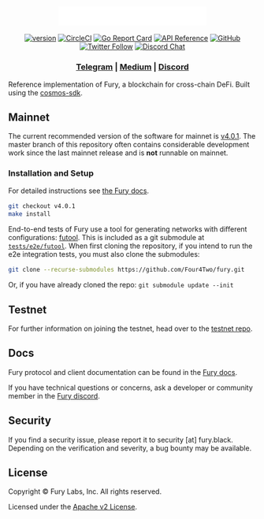 <p align="center">
  <img src="./fury-logo.svg" width="300">
</p>

<div align="center">

[![version](https://img.shields.io/github/tag/four4two/fury.svg)](https://github.com/four4two/fury/releases/latest)
[![CircleCI](https://circleci.com/gh/Four4Two/fury/tree/master.svg?style=shield)](https://circleci.com/gh/Four4Two/fury/tree/master)
[![Go Report Card](https://goreportcard.com/badge/github.com/four4two/fury)](https://goreportcard.com/report/github.com/four4two/fury)
[![API Reference](https://godoc.org/github.com/Four4Two/fury?status.svg)](https://godoc.org/github.com/Four4Two/fury)
[![GitHub](https://img.shields.io/github/license/four4two/fury.svg)](https://github.com/Four4Two/fury/blob/master/LICENSE.md)
[![Twitter Follow](https://img.shields.io/twitter/follow/FURY_CHAIN.svg?label=Follow&style=social)](https://twitter.com/blackfurychain)
[![Discord Chat](https://img.shields.io/discord/704389840614981673.svg)](https://discord.com/invite/kQzh3Uv)

</div>

<div align="center">

### [Telegram](https://t.me/highburychain) | [Medium](https://medium.com/blackfurychain) | [Discord](https://discord.gg/QzaJtR77WB)

</div>

Reference implementation of Fury, a blockchain for cross-chain DeFi. Built using the [cosmos-sdk](https://github.com/cosmos/cosmos-sdk).

## Mainnet

The current recommended version of the software for mainnet is [v4.0.1](https://github.com/Four4Two/fury/releases/tag/v4.0.1). The master branch of this repository often contains considerable development work since the last mainnet release and is __not__ runnable on mainnet.

### Installation and Setup
For detailed instructions see [the Fury docs](https://docs.fury.black/docs/participate/validator-node).

```bash
git checkout v4.0.1
make install
```

End-to-end tests of Fury use a tool for generating networks with different configurations: [futool](https://github.com/Four4Two/futool).
This is included as a git submodule at [`tests/e2e/futool`](tests/e2e/futool/).
When first cloning the repository, if you intend to run the e2e integration tests, you must also
clone the submodules:
```bash
git clone --recurse-submodules https://github.com/Four4Two/fury.git
```

Or, if you have already cloned the repo: `git submodule update --init`

## Testnet

For further information on joining the testnet, head over to the [testnet repo](https://github.com/Four4Two/fury-testnets).

## Docs

Fury protocol and client documentation can be found in the [Fury docs](https://docs.fury.black).

If you have technical questions or concerns, ask a developer or community member in the [Fury discord](https://discord.gg/QzaJtR77WB).

## Security

If you find a security issue, please report it to security [at] fury.black. Depending on the verification and severity, a bug bounty may be available.

## License

Copyright © Fury Labs, Inc. All rights reserved.

Licensed under the [Apache v2 License](LICENSE.md).

